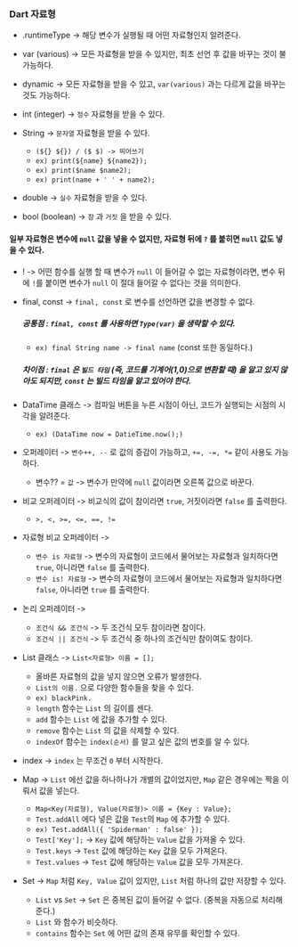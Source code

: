 ### Dart 자료형

* .runtimeType -> 해당 변수가 실행될 때 어떤 자료형인지 알려준다.

* var (various) -> 모든 자료형을 받을 수 있지만, 최초 선언 후 값을 바꾸는 것이 불가능하다.
* dynamic -> 모든 자료형을 받을 수 있고, ``var(various)`` 과는 다르게 값을 바꾸는 것도 가능하다.
* int (integer) -> ``정수`` 자료형을 받을 수 있다.
* String -> ``문자열`` 자료형을 받을 수 있다.
  * ``(${} ${}) / ($ $) -> 띄어쓰기``
  * ``ex) print(${name} ${name2});``
  * ``ex) print($name $name2);``
  * ``ex) print(name + ' ' + name2);``
* double -> ``실수`` 자료형을 받을 수 있다.
* bool (boolean) -> ``참`` 과 ``거짓`` 을 받을 수 있다.

#### 일부 자료형은 변수에 ``null`` 값을 넣을 수 없지만, 자료형 뒤에 ``?`` 를 붙히면 ``null`` 값도 넣을 수 있다.

* ! -> 어떤 함수를 실행 할 때 변수가 ``null`` 이 들어갈 수 없는 자료형이라면, 변수 뒤에 ``!``를 붙이면 변수가 ``null`` 이 절대 들어갈 수 없다는 것을 의미한다.
* final, const -> ``final, const`` 로 변수를 선언하면 값을 변경할 수 없다.
  ##### 공통점 : ``final, const`` 를 사용하면 ``Type(var)`` 을 생략할 수 있다.
  * ``ex) final String name -> final name`` (const 또한 동일하다.)
  
  ##### 차이점 : ``final`` 은 ``빌드 타임`` (즉, 코드를 기계어(1,0)으로 변환할 때) 을 알고 있지 않아도 되지만, ``const`` 는 빌드 타임을 알고 있어야 한다.
* DataTime 클래스 -> 컴파일 버튼을 누른 시점이 아닌, 코드가 실행되는 시점의 시각을 알려준다.
  * ``ex) (DataTime now = DatieTime.now();)``
* 오퍼레이터 -> ``변수++, --`` 로 값의 증감이 가능하고, ``+=, -=, *=`` 같이 사용도 가능하다.
  * 변수?? = ``값`` -> 변수가 만약에 ``null`` 값이라면 오른쪽 값으로 바꾼다.
* 비교 오퍼레이터 -> 비교식의 값이 참이라면 ``true``, 거짓이라면 ``false`` 를 출력한다.
  * ``>, <, >=, <=, ==, !=``
* 자료형 비교 오퍼레이터 -> 
  * ``변수 is 자료형`` -> 변수의 자료형이 코드에서 물어보는 자료형과 일치하다면 ``true``, 아니라면 ``false`` 를 출력한다.
  * ``변수 is! 자료형`` -> 변수의 자료형이 코드에서 물어보는 자료형과 일치하다면 ``false``, 아니라면 ``true`` 를 출력한다.
* 논리 오퍼레이터 ->
  * ``조건식 && 조건식`` -> 두 조건식 모두 참이라면 참이다.
  * ``조건식 || 조건식`` -> 두 조건식 중 하나의 조건식만 참이여도 참이다. 
* List 클래스 -> ``List<자료형> 이름 = [];``
  * 올바른 자료형의 값을 넣지 않으면 오류가 발생한다.
  * ``List의 이름.`` 으로 다양한 함수들을 찾을 수 있다.
  * ``ex) blackPink.``
  * ``length`` 함수는 ``List`` 의 길이를 센다.
  * ``add`` 함수는 ``List`` 에 값을 추가할 수 있다.
  * ``remove`` 함수는 ``List`` 의 값을 삭제할 수 있다.
  * ``indexOf`` 함수는 ``index(순서)`` 를 알고 싶은 값의 번호를 알 수 있다.
* index -> ``index`` 는 무조건 ``0`` 부터 시작한다.
* Map -> ``List`` 에선 값을 하나하나가 개별의 값이었지만, ``Map`` 같은 경우에는 짝을 이뤄서 값을 넣는다.
  * ``Map<Key(자료형), Value(자료형)> 이름 = {Key : Value};``
  * ``Test.addAll`` 에다 넣은 값을 ``Test``의 ``Map`` 에 추가할 수 있다.
  * ``ex) Test.addAll({ 'Spiderman' : false' });``
  * ``Test['Key'];`` -> ``Key`` 값에 해당하는 ``Value`` 값을 가져올 수 있다.
  * ``Test.keys`` -> ``Test`` 값에 해당하는 ``Key`` 값을 모두 가져온다.
  * ``Test.values`` -> ``Test`` 값에 해당하는 ``Value`` 값을 모두 가져온다.
* Set -> ``Map`` 처럼 ``Key, Value`` 값이 있지만, ``List`` 처럼 하나의 값만 저장할 수 있다.
  * ``List`` vs ``Set`` -> ``Set`` 은 중복된 값이 들어갈 수 없다. (중복을 자동으로 처리해준다.)
  * ``List`` 와 함수가 비슷하다.
  * ``contains`` 함수는 ``Set`` 에 어떤 값의 존재 유무를 확인할 수 있다.
